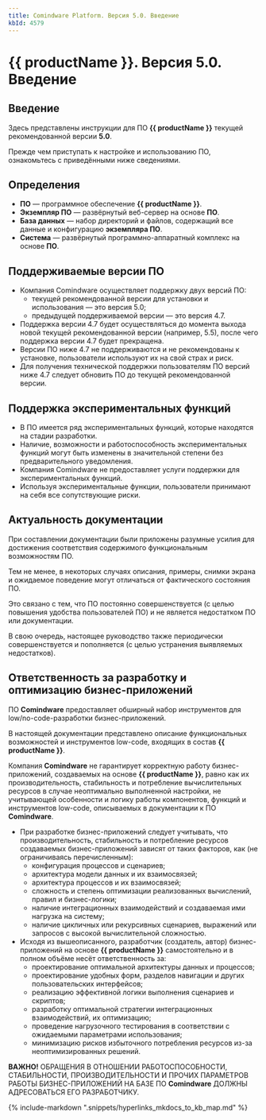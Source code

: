 ```yaml
---
title: Comindware Platform. Версия 5.0. Введение
kbId: 4579
---
```


# {{ productName }}. Версия 5.0. Введение

## Введение

Здесь представлены инструкции для ПО **{{ productName }}** текущей рекомендованной версии **5.0**.

Прежде чем приступать к настройке и использованию ПО, ознакомьтесь с приведёнными ниже сведениями.

## Определения

- **ПО** — программное обеспечение **{{ productName }}**.
- **Экземпляр ПО** — развёрнутый веб-сервер на основе **ПО**.
- **База данных** — набор директорий и файлов, содержащий все данные и конфигурацию **экземпляра ПО**.
- **Система** — развёрнутый программно-аппаратный комплекс на основе **ПО**.

## Поддерживаемые версии ПО

- Компания Comindware осуществляет поддержку двух версий ПО:
  - текущей рекомендованной версии для установки и использования — это версия 5.0;
  - предыдущей поддерживаемой версии — это версия 4.7.
- Поддержка версии 4.7 будет осуществляться до момента выхода новой текущей рекомендованной версии (например, 5.5), после чего поддержка версии 4.7 будет прекращена.
- Версии ПО ниже 4.7 не поддерживаются и не рекомендованы к установке, пользователи используют их на свой страх и риск.
- Для получения технической поддержки пользователям ПО версий ниже 4.7 следует обновить ПО до текущей рекомендованной версии.

## Поддержка экспериментальных функций

- В ПО имеется ряд экспериментальных функций, которые находятся на стадии разработки.
- Наличие, возможности и работоспособность экспериментальных функций могут быть изменены в значительной степени без предварительного уведомления.
- Компания Comindware не предоставляет услуги поддержки для экспериментальных функций.
- Используя экспериментальные функции, пользователи принимают на себя все сопутствующие риски.

## Актуальность документации

При составлении документации были приложены разумные усилия для достижения соответствия содержимого функциональным возможностям ПО.

Тем не менее, в некоторых случаях описания, примеры, снимки экрана и ожидаемое поведение могут отличаться от фактического состояния ПО.

Это связано с тем, что ПО постоянно совершенствуется (с целью повышения удобства пользователей ПО) и не является недостатком ПО или документации.

В свою очередь, настоящее руководство также периодически совершенствуется и пополняется (с целью устранения выявляемых недостатков).

## Ответственность за разработку и оптимизацию бизнес-приложений

ПО **Comindware** предоставляет обширный набор инструментов для low/no-code-разработки бизнес-приложений.

В настоящей документации представлено описание функциональных возможностей и инструментов low-code, входящих в состав **{{ productName }}**.

Компания **Comindware** не гарантирует корректную работу бизнес-приложений, создаваемых на основе **{{ productName }}**, равно как их производительность, стабильность и потребление вычислительных ресурсов в случае неоптимально выполненной настройки, не учитывающей особенности и логику работы компонентов, функций и инструментов low-code, описываемых в документации к ПО **Comindware**.

- При разработке бизнес-приложений следует учитывать, что производительность, стабильность и потребление ресурсов создаваемых бизнес-приложений зависят от таких факторов, как (не ограничиваясь перечисленным):
  - конфигурация процессов и сценариев;
  - архитектура модели данных и их взаимосвязей;
  - архитектура процессов и их взаимосвязей;
  - сложность и степень оптимизации реализованных вычислений, правил и бизнес-логики;
  - наличие интеграционных взаимодействий и создаваемая ими нагрузка на систему;
  - наличие цикличных или рекурсивных сценариев, выражений или запросов с высокой вычислительной сложностью.
- Исходя из вышеописанного, разработчик (создатель, автор) бизнес-приложений на основе **{{ productName }}** самостоятельно и в полном объёме несёт ответственность за:
  - проектирование оптимальной архитектуры данных и процессов;
  - проектирование удобных форм, разделов навигации и других пользовательских интерфейсов;
  - реализацию эффективной логики выполнения сценариев и скриптов;
  - разработку оптимальной стратегии интеграционных взаимодействий, их оптимизацию;
  - проведение нагрузочного тестирования в соответствии с ожидаемыми параметрами использования;
  - минимизацию рисков избыточного потребления ресурсов из-за неоптимизированных решений.

**ВАЖНО!** ОБРАЩЕНИЯ В ОТНОШЕНИИ РАБОТОСПОСОБНОСТИ, СТАБИЛЬНОСТИ, ПРОИЗВОДИТЕЛЬНОСТИ И ПРОЧИХ ПАРАМЕТРОВ РАБОТЫ БИЗНЕС-ПРИЛОЖЕНИЙ НА БАЗЕ ПО **Comindware** ДОЛЖНЫ АДРЕСОВАТЬСЯ ЕГО РАЗРАБОТЧИКУ.

{% include-markdown ".snippets/hyperlinks_mkdocs_to_kb_map.md" %}
